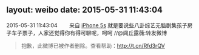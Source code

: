 layout: weibo
date: 2015-05-31 11:43:04
---
<meta name="referrer" content="no-referrer" />

2015-05-31 11:43:04  &nbsp;&nbsp;&nbsp;&nbsp;&nbsp;&nbsp; 来自 <a href="sinaweibo://customweibosource" rel="nofollow">iPhone 5s</a>
就是要说些八卦综艺无脑剧集孩子房子车子票子，人家还觉得你有得可聊呢，呵呵 //@闾丘露薇:转发微博
>  抱歉，此微博已被作者删除。查看帮助：http://t.cn/Rfd3rQV
